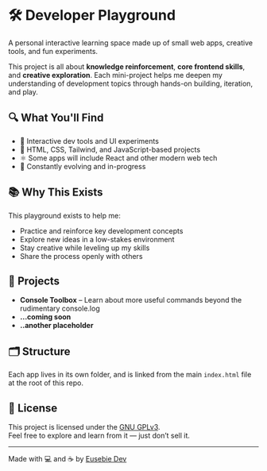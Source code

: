 # 🛠️ Developer Playground

A personal interactive learning space made up of small web apps, creative tools, and fun experiments.

This project is all about **knowledge reinforcement**, **core frontend skills**, and **creative exploration**. Each mini-project helps me deepen my understanding of development topics through hands-on building, iteration, and play.

## 🔍 What You'll Find

- 🧠 Interactive dev tools and UI experiments  
- 🎨 HTML, CSS, Tailwind, and JavaScript-based projects  
- ⚛️ Some apps will include React and other modern web tech  
- 🚧 Constantly evolving and in-progress  

## 📚 Why This Exists

This playground exists to help me:

- Practice and reinforce key development concepts  
- Explore new ideas in a low-stakes environment  
- Stay creative while leveling up my skills  
- Share the process openly with others

## 🧩 Projects

- **Console Toolbox** – Learn about more useful commands beyond the rudimentary console.log  
- **...coming soon** 
- **..another placeholder**  

## 🗂 Structure

Each app lives in its own folder, and is linked from the main `index.html` file at the root of this repo.

## 📄 License

This project is licensed under the [GNU GPLv3](https://www.gnu.org/licenses/gpl-3.0.html).  
Feel free to explore and learn from it — just don’t sell it.

---

Made with 💻 and ☕ by [Eusebie Dev](https://github.com/eusebiedev)
